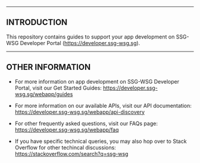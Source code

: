------------
INTRODUCTION
------------

This repository contains guides to support your app development on SSG-WSG Developer Portal (https://developer.ssg-wsg.sg).

-----------------
OTHER INFORMATION
-----------------

 * For more information on app development on SSG-WSG Developer Portal, visit our Get Started Guides:
   https://developer.ssg-wsg.sg/webapp/guides
   
 * For more information on our available APIs, visit our API documentation:
   https://developer.ssg-wsg.sg/webapp/api-discovery
   
 * For other frequently asked questions, visit our FAQs page:
   https://developer.ssg-wsg.sg/webapp/faq
   
 * If you have specific technical queries, you may also hop over to Stack Overflow for other techincal discussions:
   https://stackoverflow.com/search?q=ssg-wsg
